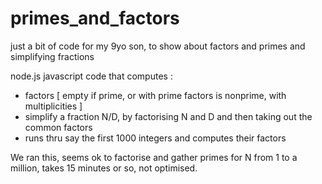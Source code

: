 primes_and_factors
==================

just a bit of code for my 9yo son, to show about factors and primes and simplifying fractions

node.js javascript code that computes :
- factors [ empty if prime, or with prime factors is nonprime, with multiplicities ]
- simplify a fraction N/D, by factorising N and D and then taking out the common factors
- runs thru say the first 1000 integers and computes their factors


We ran this, seems ok to factorise and gather primes for N from 1 to a million, takes 15 minutes or so, not optimised.
